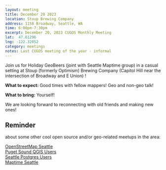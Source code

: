 ```yaml
---
layout: meeting
title: December 20 2023
location: Stoup Brewing Company
address: 1158 Broadway, Seattle, WA
time: 6:00pm-7:30pm
excerpt: December 20, 2023 CUGOS Monthly Meeting
lat:  47.61296
lng: -122.32052
category: meetings
notes: Last CUGOS meeting of the year - informal
---
```

Join us for Holiday GeoBeers (joint with Seattle Maptime group) in a casual setting at Stoup (formerly Optimism) Brewing Company (Capitol Hill near the intersection of Broadway and E Union) !

**What to expect:** Good times with fellow mappers! Geo and non-geo talk!

**What to bring:**
Yourself!

We are looking forward to reconnecting with old friends and making new ones!

## Reminder 
about some other cool open source and/or geo-related meetups in the area:

[OpenStreetMap Seattle](https://www.meetup.com/OpenStreetMap-Seattle/)  
[Puget Sound QGIS Users](https://www.meetup.com/Puget-Sound-QGIS-Users-Group/)  
[Seattle Postgres Users](https://www.meetup.com/Seattle-Postgres/)  
[Maptime Seattle](https://www.meetup.com/MaptimeSEA/)

